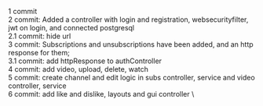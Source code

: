 1 commit \
2 commit: Added a controller with login and registration, websecurityfilter, jwt on login, and connected postgresql \
2.1 commit: hide url \
3 commit: Subscriptions and unsubscriptions have been added, and an http response for them;\
3.1 commit: add httpResponse to authController \
4 commit: add video, upload, delete, watch \
5 commit: create channel and edit logic in subs controller, service and video controller, service \
6 commit: add like and dislike, layouts and gui controller \ 